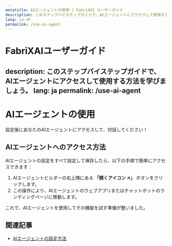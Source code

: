 ```yaml
---
metatitle: AIエージェントの使用 | FabriXAI ユーザーガイド
description: このステップバイステップガイドで、AIエージェントにアクセスして使用する方法を学びましょう。
lang: ja-JP
permalink: /use-ai-agent
---
```


# FabriXAIユーザーガイド
description: このステップバイステップガイドで、AIエージェントにアクセスして使用する方法を学びましょう。
lang: ja
permalink: /use-ai-agent
---

# AIエージェントの使用

設定後にあなたのAIエージェントにアクセスして、対話してください！

## AIエージェントへのアクセス方法

AIエージェントの設定をすべて設定して保存したら、以下の手順で簡単にアクセスできます：

1. AIエージェントビルダーの右上隅にある **「開くアイコン ↗」** ボタンをクリックします。
2. この操作により、AIエージェントのウェブアプリまたはチャットボットのランディングページに移動します。

これで、AIエージェントを使用してその機能を試す準備が整いました。

## 関連記事
- [AIエージェントの設定方法](/en-us/configure-ai-agent/)
